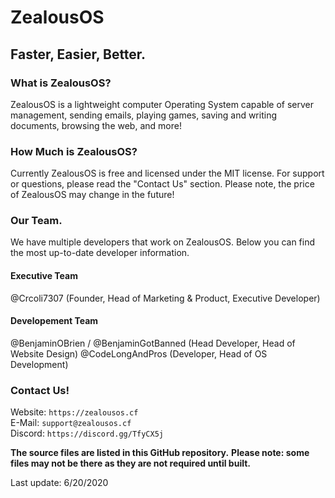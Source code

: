 # ZealousOS 
## Faster, Easier, Better.


### What is ZealousOS?
ZealousOS is a lightweight computer Operating System capable of server management, sending emails, playing games, saving and writing documents, browsing the web, and more! 


### How Much is ZealousOS?
Currently ZealousOS is free and licensed under the MIT license. For support or questions, please read the "Contact Us" section. Please note, the price of ZealousOS may change in the future!


### Our Team.
We have multiple developers that work on ZealousOS. Below you can find the most up-to-date developer information.

#### Executive Team
@Crcoli7307 (Founder, Head of Marketing & Product, Executive Developer)

#### Developement Team
@BenjaminOBrien / @BenjaminGotBanned (Head Developer, Head of Website Design)
@CodeLongAndPros (Developer, Head of OS Development)


### Contact Us!

Website: `https://zealousos.cf`  
E-Mail: `support@zealousos.cf`  
Discord: `https://discord.gg/TfyCX5j`

**The source files are listed in this GitHub repository.**
**Please note: some files may not be there as they are not required until built.**

Last update: 6/20/2020